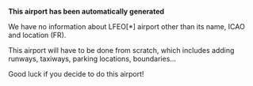 **This airport has been automatically generated**

We have no information about LFEO[*] airport other than its name, ICAO and location (FR).

This airport will have to be done from scratch, which includes adding runways, taxiways, parking locations, boundaries...

Good luck if you decide to do this airport!